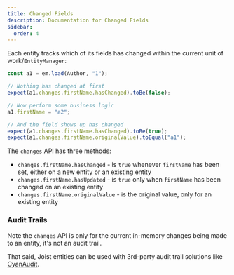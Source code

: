 ```yaml
---
title: Changed Fields
description: Documentation for Changed Fields
sidebar:
  order: 4
---
```


Each entity tracks which of its fields has changed within the current unit of work/`EntityManager`:

```typescript
const a1 = em.load(Author, "1");

// Nothing has changed at first
expect(a1.changes.firstName.hasChanged).toBe(false);

// Now perform some business logic
a1.firstName = "a2";

// And the field shows up has changed
expect(a1.changes.firstName.hasChanged).toBe(true);
expect(a1.changes.firstName.originalValue).toEqual("a1");
```

The `changes` API has three methods:

- `changes.firstName.hasChanged` - is `true` whenever `firstName` has been set, either on a new entity or an existing entity
- `changes.firstName.hasUpdated` - is `true` only when `firstName` has been changed on an existing entity
- `changes.firstName.originalValue` - is the original value, only for an existing entity

### Audit Trails

Note the `changes` API is only for the current in-memory changes being made to an entity, it's not an audit trail.

That said, Joist entities can be used with 3rd-party audit trail solutions like [CyanAudit](https://pgxn.org/dist/cyanaudit/).
